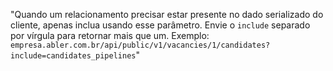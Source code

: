 "Quando um relacionamento precisar estar presente no dado serializado do
cliente, apenas inclua usando esse parâmetro. Envie o `include` separado
por vírgula para retornar mais que um. Exemplo:
`empresa.abler.com.br/api/public/v1/vacancies/1/candidates?include=candidates_pipelines`"


